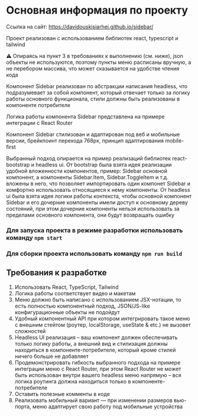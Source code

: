 # Основная информация по проекту
Ссылка на сайт: https://davidouskisiarhei.github.io/sidebar/

Проект реализован с использованием библиотек react, typescript и tailwind

⚠ Опираясь на пункт 3 в требованиях к выполнению (см. ниже), json объекты не используются, поэтому пункты меню расписаны вручную, а не перебором массива, что может сказывается на удобстве чтения кода

Компонент Sidebar реализован по абстракции написания headless, что подразумевает за собой компонент, который отвечает только за логику работы основного функционала, стили должны быть реализованы в компоненте потребителе

Логика работы компонента Sidebar представлена на примере интеграции с React Router

Компонент Sidebar стилизован и адаптирован под веб и мобильные версии, брейкпоинт перехода 768px, принцип адаптирования mobile-first

Выбранный подход опирается на пример реализаций библиотек react-bootstrap и headless ui. От bootstrap была взята идея реализации удобной вложенности компонентов, пример: Sidebar основной компонент, а компоненты Sidebar.Item, Sidebar.ToggleItem и т.д. вложены в него, что позволяет импортировать один компонет Sidebar и комфортно использовать относящиеся к нему компоненты. От headless ui была взята идея логики работы контекста, чтобы основной компонент Sidebar и его дочерние компоненты имели доступ к основному дереву состояний, при этом дочерние компоненты нельзя использовать за пределами основного компонента, они будут возвращать ошибку

### Для запуска проекта в режиме разработки использовать команду `npm start`

### Для сборки проекта использовать команду `npm run build`

## Требования к разработке

1. Использовать React, TypeScript, Tailwind
2. Логика работы соответствует видео и макетам
3. Меню должно быть написано с использованием JSX-нотации, то есть полностью компонентный подход, JSON/JS-like конфигурационные объекты не подойдут
4. Удобный компонентный API при котором интегрировать такое меню с внешним стейтом (роутер, localStorage, useState & etc.) не вызовет сложностей
5. Headless UI реализация – ваш компонент должен обеспечивать только логику работы, а внешний вид и стилизация должны находиться в компоненте-потребителе, который кроме стилей ничего больше не добавляет
6. Продемонстрировать гибкость выбранного подхода на примере интеграции меню с React Router, при этом React Router не может быть использован внутри вашего headless меню напрямую – вся логика роутинга должна находиться только в компоненте-потребителе
7. Оставить полезные комменты в коде
8. Реализовать мобильный вариант — при изменении размеров вью-порта, меню адаптирует свою работу под мобильные устройства
